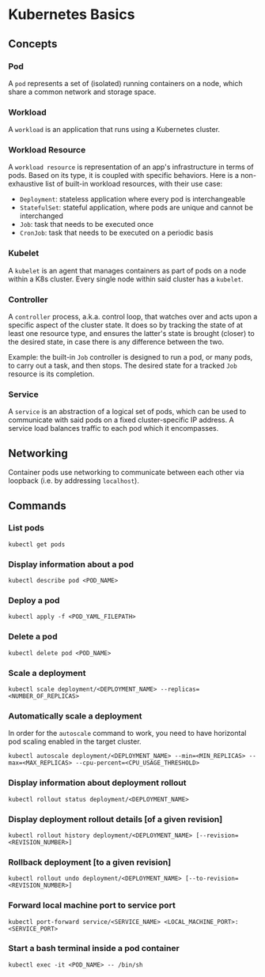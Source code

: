 # Kubernetes Basics

## Concepts
### Pod
A ```pod``` represents a set of (isolated) running containers on a node, which share a common network and storage space.

### Workload
A ```workload``` is an application that runs using a Kubernetes cluster.

### Workload Resource
A ```workload resource``` is representation of an app's infrastructure in terms of pods. Based on its type, it is coupled with specific behaviors. Here is a non-exhaustive list of built-in workload resources, with their use case:

- ```Deployment```: stateless application where every pod is interchangeable
- ```StatefulSet```: stateful application, where pods are unique and cannot be interchanged
- ```Job```: task that needs to be executed once
- ```CronJob```: task that needs to be executed on a periodic basis

### Kubelet
A ```kubelet``` is an agent that manages containers as part of pods on a node within a K8s cluster. Every single node within said cluster has a ```kubelet```.

### Controller
A ```controller``` process, a.k.a. control loop, that watches over and acts upon a specific aspect of the cluster state. It does so by tracking the state of at least one resource type, and ensures the latter's state is brought (closer) to the desired state, in case there is any difference between the two.

Example: the built-in ```Job``` controller is designed to run a pod, or many pods, to carry out a task, and then stops. The desired state for a tracked ```Job``` resource is its completion.

### Service
A ```service``` is an abstraction of a logical set of pods, which can be used to communicate with said pods on a fixed cluster-specific IP address. A service load balances traffic to each pod which it encompasses.

## Networking
Container pods use networking to communicate between each other via loopback (i.e. by addressing ```localhost```).

## Commands
### List pods
```
kubectl get pods
```

### Display information about a pod
```
kubectl describe pod <POD_NAME>
```

### Deploy a pod
```
kubectl apply -f <POD_YAML_FILEPATH>
```

### Delete a pod
```
kubectl delete pod <POD_NAME>
```

### Scale a deployment
```
kubectl scale deployment/<DEPLOYMENT_NAME> --replicas=<NUMBER_OF_REPLICAS>
```

### Automatically scale a deployment
In order for the ```autoscale``` command to work, you need to have horizontal pod scaling enabled in the target cluster.

```
kubectl autoscale deployment/<DEPLOYMENT_NAME> --min=<MIN_REPLICAS> --max=<MAX_REPLICAS> --cpu-percent=<CPU_USAGE_THRESHOLD>
```

### Display information about deployment rollout
```
kubectl rollout status deployment/<DEPLOYMENT_NAME>
```

### Display deployment rollout details [of a given revision]
```
kubectl rollout history deployment/<DEPLOYMENT_NAME> [--revision=<REVISION_NUMBER>]
```

### Rollback deployment [to a given revision]
```
kubectl rollout undo deployment/<DEPLOYMENT_NAME> [--to-revision=<REVISION_NUMBER>]
```

### Forward local machine port to service port
```
kubectl port-forward service/<SERVICE_NAME> <LOCAL_MACHINE_PORT>:<SERVICE_PORT>
```

### Start a bash terminal inside a pod container
```
kubectl exec -it <POD_NAME> -- /bin/sh
```